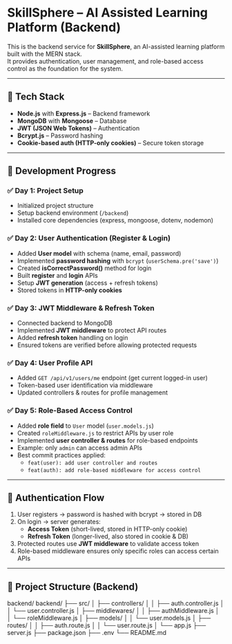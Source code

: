 # SkillSphere – AI Assisted Learning Platform (Backend)

This is the backend service for **SkillSphere**, an AI-assisted learning platform built with the MERN stack.  
It provides authentication, user management, and role-based access control as the foundation for the system.  

---

## 🚀 Tech Stack
- **Node.js** with **Express.js** – Backend framework
- **MongoDB** with **Mongoose** – Database
- **JWT (JSON Web Tokens)** – Authentication
- **Bcrypt.js** – Password hashing
- **Cookie-based auth (HTTP-only cookies)** – Secure token storage

---

## 📅 Development Progress

### ✅ Day 1: Project Setup
- Initialized project structure
- Setup backend environment (`/backend`)
- Installed core dependencies (express, mongoose, dotenv, nodemon)

### ✅ Day 2: User Authentication (Register & Login)
- Added **User model** with schema (name, email, password)
- Implemented **password hashing** with `bcrypt` (`userSchema.pre('save')`)
- Created **isCorrectPassword()** method for login
- Built **register** and **login** APIs
- Setup **JWT generation** (access + refresh tokens)
- Stored tokens in **HTTP-only cookies**

### ✅ Day 3: JWT Middleware & Refresh Token
- Connected backend to MongoDB
- Implemented **JWT middleware** to protect API routes
- Added **refresh token** handling on login
- Ensured tokens are verified before allowing protected requests

### ✅ Day 4: User Profile API
- Added `GET /api/v1/users/me` endpoint (get current logged-in user)
- Token-based user identification via middleware
- Updated controllers & routes for profile management

### ✅ Day 5: Role-Based Access Control
- Added **role field** to `User` model (`user.models.js`)
- Created `roleMiddleware.js` to restrict APIs by user role
- Implemented **user controller & routes** for role-based endpoints
- Example: only `admin` can access admin APIs
- Best commit practices applied:
  - `feat(user): add user controller and routes`
  - `feat(auth): add role-based middleware for access control`

---

## 🔐 Authentication Flow
1. User registers → password is hashed with bcrypt → stored in DB  
2. On login → server generates:
   - **Access Token** (short-lived, stored in HTTP-only cookie)
   - **Refresh Token** (longer-lived, also stored in cookie & DB)  
3. Protected routes use **JWT middleware** to validate access token  
4. Role-based middleware ensures only specific roles can access certain APIs  

---

## 📂 Project Structure (Backend)
backend/
backend/
├── src/
│ ├── controllers/
│ │ ├── auth.controller.js
│ │ └── user.controller.js
│ ├── middlewares/
│ │ ├── authMiddleware.js
│ │ └── roleMiddleware.js
│ ├── models/
│ │ └── user.models.js
│ ├── routes/
│ │ ├── auth.route.js
│ │ └── user.route.js
│ └── app.js
├── server.js
├── package.json
├── .env
└── README.md

